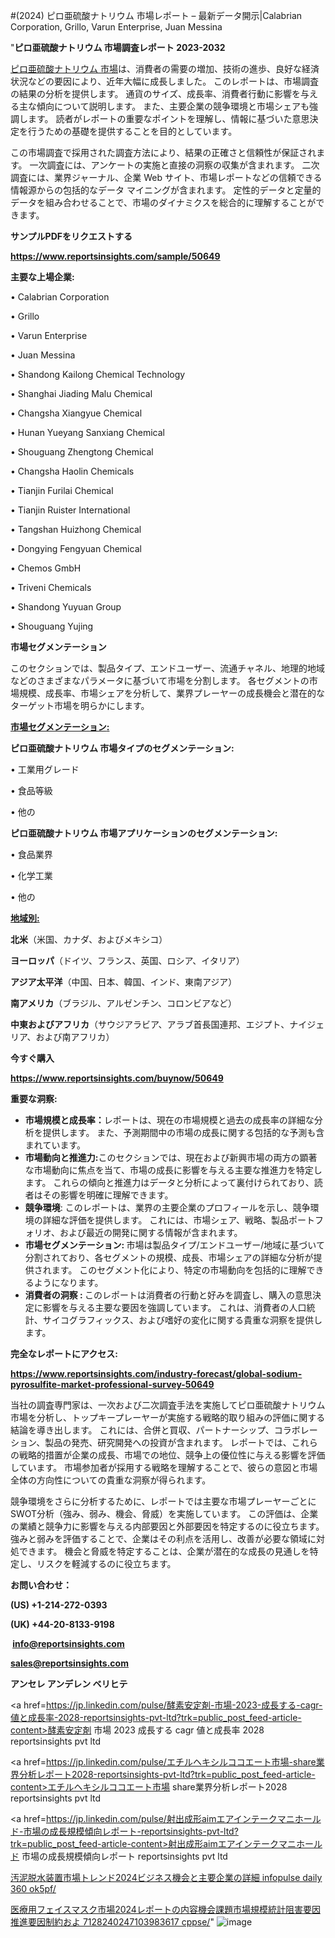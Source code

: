 #(2024) ピロ亜硫酸ナトリウム 市場レポート – 最新データ開示|Calabrian Corporation, Grillo, Varun Enterprise, Juan Messina

"<strong>ピロ亜硫酸ナトリウム 市場調査レポート 2023-2032</strong>

<a href=https://www.reportsinsights.com/sample/50649>ピロ亜硫酸ナトリウム 市場</a>は、消費者の需要の増加、技術の進歩、良好な経済状況などの要因により、近年大幅に成長しました。 このレポートは、市場調査の結果の分析を提供します。 通貨のサイズ、成長率、消費者行動に影響を与える主な傾向について説明します。 また、主要企業の競争環境と市場シェアも強調します。 読者がレポートの重要なポイントを理解し、情報に基づいた意思決定を行うための基礎を提供することを目的としています。

この市場調査で採用された調査方法により、結果の正確さと信頼性が保証されます。 一次調査には、アンケートの実施と直接の洞察の収集が含まれます。 二次調査には、業界ジャーナル、企業 Web サイト、市場レポートなどの信頼できる情報源からの包括的なデータ マイニングが含まれます。 定性的データと定量的データを組み合わせることで、市場のダイナミクスを総合的に理解することができます。

<strong><b>サンプルPDFをリクエストする</b></strong>

<a href=https://www.reportsinsights.com/sample/50649><strong><u>https://www.reportsinsights.com/sample/50649</u></strong></a>

<strong>主要な上場企業:</strong>

• Calabrian Corporation

• Grillo

• Varun Enterprise

• Juan Messina

• Shandong Kailong Chemical Technology

• Shanghai Jiading Malu Chemical

• Changsha Xiangyue Chemical

• Hunan Yueyang Sanxiang Chemical

• Shouguang Zhengtong Chemical

• Changsha Haolin Chemicals

• Tianjin Furilai Chemical

• Tianjin Ruister International

• Tangshan Huizhong Chemical

• Dongying Fengyuan Chemical

• Chemos GmbH

• Triveni Chemicals

• Shandong Yuyuan Group

• Shouguang Yujing

<strong>市場セグメンテーション</strong>

このセクションでは、製品タイプ、エンドユーザー、流通チャネル、地理的地域などのさまざまなパラメータに基づいて市場を分割します。 各セグメントの市場規模、成長率、市場シェアを分析して、業界プレーヤーの成長機会と潜在的なターゲット市場を明らかにします。

<strong><u>市場セグメンテーション</u></strong><strong><u>:</u></strong>

<strong>ピロ亜硫酸ナトリウム 市場タイプのセグメンテーション:</strong>

• 工業用グレード

• 食品等級

• 他の

<strong>ピロ亜硫酸ナトリウム 市場アプリケーションのセグメンテーション:</strong>

• 食品業界

• 化学工業

• 他の

<strong><u>地域別</u></strong><strong><u>:</u></strong>

<strong>北米</strong>（米国、カナダ、およびメキシコ）

<strong>ヨーロッパ</strong>（ドイツ、フランス、英国、ロシア、イタリア）

<strong>アジア太平洋</strong>（中国、日本、韓国、インド、東南アジア）

<strong>南アメリカ</strong>（ブラジル、アルゼンチン、コロンビアなど）

<strong>中東およびアフリカ</strong>（サウジアラビア、アラブ首長国連邦、エジプト、ナイジェリア、および南アフリカ）

<strong>今すぐ購入</strong>

<a href=https://www.reportsinsights.com/buynow/50649><strong><u>https://www.reportsinsights.com/buynow/50649</u></strong></a>

<strong>重要な洞察:</strong>
<ul>
  <li><strong>市場規模と成長率：</strong>レポートは、現在の市場規模と過去の成長率の詳細な分析を提供します。 また、予測期間中の市場の成長に関する包括的な予測も含まれています。</li>
  <li><strong>市場動向と推進力:</strong>このセクションでは、現在および新興市場の両方の顕著な市場動向に焦点を当て、市場の成長に影響を与える主要な推進力を特定します。 これらの傾向と推進力はデータと分析によって裏付けられており、読者はその影響を明確に理解できます。</li>
  <li><strong>競争環境</strong>: このレポートは、業界の主要企業のプロフィールを示し、競争環境の詳細な評価を提供します。 これには、市場シェア、戦略、製品ポートフォリオ、および最近の開発に関する情報が含まれます。</li>
  <li><strong>市場セグメンテーション: </strong>市場は製品タイプ/エンドユーザー/地域に基づいて分割されており、各セグメントの規模、成長、市場シェアの詳細な分析が提供されます。 このセグメント化により、特定の市場動向を包括的に理解できるようになります。</li>
  <li><strong>消費者の洞察 : </strong>このレポートは消費者の行動と好みを調査し、購入の意思決定に影響を与える主要な要因を強調しています。 これは、消費者の人口統計、サイコグラフィックス、および嗜好の変化に関する貴重な洞察を提供します。</li>
</ul>
<strong>完全なレポートにアクセス:</strong>

<a href=https://www.reportsinsights.com/industry-forecast/global-sodium-pyrosulfite-market-professional-survey-50649><strong><u><b>https://www.reportsinsights.com/industry-forecast/global-sodium-pyrosulfite-market-professional-survey-50649</b></u></strong></a>

当社の調査専門家は、一次および二次調査手法を実施してピロ亜硫酸ナトリウム市場を分析し、トップキープレーヤーが実施する戦略的取り組みの評価に関する結論を導き出します。 これには、合併と買収、パートナーシップ、コラボレーション、製品の発売、研究開発への投資が含まれます。 レポートでは、これらの戦略的措置が企業の成長、市場での地位、競争上の優位性に与える影響を評価しています。 市場参加者が採用する戦略を理解することで、彼らの意図と市場全体の方向性についての貴重な洞察が得られます。

競争環境をさらに分析するために、レポートでは主要な市場プレーヤーごとにSWOT分析（強み、弱み、機会、脅威）を実施しています。 この評価は、企業の業績と競争力に影響を与える内部要因と外部要因を特定するのに役立ちます。 強みと弱みを評価することで、企業はその利点を活用し、改善が必要な領域に対処できます。 機会と脅威を特定することは、企業が潜在的な成長の見通しを特定し、リスクを軽減するのに役立ちます。

<strong>お問い合わせ：</strong>

<strong>(US) +1-214-272-0393</strong>

<strong>(UK) +44-20-8133-9198</strong>

<strong> </strong><a href=info@reportsinsights.com><strong><u>info@reportsinsights.com</u></strong></a>

<a href=sales@reportsinsights.com><strong><u>sales@reportsinsights.com</u></strong></a>

<strong>アンセレ アンデレン ベリヒテ</strong>

<a href=https://jp.linkedin.com/pulse/酵素安定剤-市場-2023-成長する-cagr-値と成長率-2028-reportsinsights-pvt-ltd?trk=public_post_feed-article-content>酵素安定剤 市場 2023 成長する cagr 値と成長率 2028 reportsinsights pvt ltd</a>

<a href=https://jp.linkedin.com/pulse/エチルヘキシルココエート市場-share業界分析レポート2028-reportsinsights-pvt-ltd?trk=public_post_feed-article-content>エチルヘキシルココエート市場 share業界分析レポート2028 reportsinsights pvt ltd</a>

<a href=https://jp.linkedin.com/pulse/射出成形aimエアインテークマニホールド-市場の成長規模傾向レポート-reportsinsights-pvt-ltd?trk=public_post_feed-article-content>射出成形aimエアインテークマニホールド 市場の成長規模傾向レポート reportsinsights pvt ltd</a>

<a href=https://www.linkedin.com/pulse/汚泥脱水装置市場トレンド2024ビジネス機会と主要企業の詳細-infopulse-daily-360-ok5pf/>汚泥脱水装置市場トレンド2024ビジネス機会と主要企業の詳細 infopulse daily 360 ok5pf/</a>

<a href=https://www.linkedin.com/pulse/医療用フェイスマスク市場2024レポートの内容機会課題市場規模統計阻害要因推進要因制約およ-7128240247103983617-cppse/>医療用フェイスマスク市場2024レポートの内容機会課題市場規模統計阻害要因推進要因制約およ 7128240247103983617 cppse/</a>"
![image](https://github.com/aakesh123242/RIMarket/assets/158431203/294382af-86f3-4c66-ace2-849106f3ce28)
